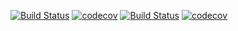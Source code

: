 [![Build Status](https://travis-ci.org/KRAHUL121/Spring-BookTest.svg?branch=master)](https://travis-ci.org/KRAHUL121/Spring-BookTest)
[![codecov](https://codecov.io/gh/KRAHUL121/Spring-BookTest/branch/master/graph/badge.svg)](https://codecov.io/gh/KRAHUL121/Spring-BookTest)
[![Build Status](https://travis-ci.org/KRAHUL121/Spring-BookTest.svg?branch=master)](https://travis-ci.org/KRAHUL121/Spring-BookTest)
[![codecov](https://codecov.io/gh/KRAHUL121/Spring-BookTest/branch/master/graph/badge.svg)](https://codecov.io/gh/KRAHUL121/Spring-BookTest)
